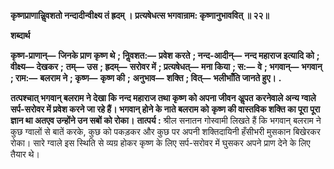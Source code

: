 **कृष्णप्राणान्निॢवशतो नन्दादीन्वीक्ष्य तं ह्रदम् ।** **प्रत्यषेधत्स भगवान्राम: कृष्णानुभाववित् ॥ २२॥** 

**शब्दार्थ** 

**कृष्ण-प्राणान्—** **जिनके प्राण कृष्ण थे** **; निॢवशत:—** **प्रवेश करते** **; नन्द-आदीन्—** **नन्द महाराज इत्यादि को** **; वीक्ष्य—** **देखकर** **;** **तम्—** **उस** **; ह्रदम्—** **सरोवर में** **; प्रत्यषेधत्—** **मना किया** **; स:—** **वे** **; भगवान्—** **भगवान्** **; राम:—** **बलराम ने** **; कृष्ण—** **कृष्ण की** **;** **अनुभाव—** **शक्ति** **; वित्—** **भलीभाँति जानते हुए।** **.** 

**तत्पश्चात् भगवान् बलराम ने देखा कि नन्द महाराज तथा कृष्ण को अपना जीवन अॢपत** **करनेवाले अन्य ग्वाले सर्प-सरोवर में प्रवेश करने जा रहे हैं। भगवान् होने के नाते बलराम को** **कृष्ण की वास्तविक शक्ति का पूरा पूरा ज्ञान था अतएव उन्होंने उन सबों को रोका।** **तात्पर्य :** श्रील सनातन गोस्वामी लिखते हैं कि भगवान् बलराम ने कुछ ग्वालों से बातें करके, कुछ को पकड़कर और कुछ पर अपनी शक्तिदायिनी हँसीभरी मुसकान बिखेरकर रोका। सारे ग्वाले इस स्थिति से व्यग्र होकर कृष्ण के लिए सर्प-सरोवर में घुसकर अपने प्राण देने के लिए तैयार थे।  